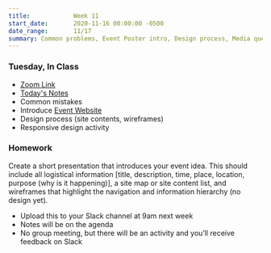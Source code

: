 ```yaml
---
title:            Week 11
start_date:       2020-11-16 00:00:00 -0500
date_range:       11/17
summary: Common problems, Event Poster intro, Design process, Media queries
---
```


### Tuesday, In Class

- [Zoom Link](https://NewSchool.zoom.us/my/nikafisher)
- [Today's Notes](https://paper.dropbox.com/doc/CIF20-Week-11--A_kvdh6zFf~yN3iWr5nu68tCAQ-G8Oar1Frok1fpcrU1hBCN)
- Common mistakes
- Introduce [Event Website](../projects/event)
- Design process (site contents, wireframes)
- Responsive design activity

### Homework

Create a short presentation that introduces your event idea. This should include all logistical information [title, description, time, place, location, purpose (why is it happening)], a site map or site content list, and wireframes that highlight the navigation and information hierarchy (no design yet).
- Upload this to your Slack channel at 9am next week
- Notes will be on the agenda
- No group meeting, but there will be an activity and you&rsquo;ll receive feedback on Slack
